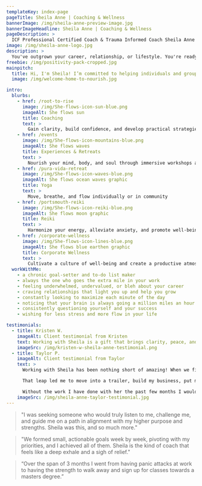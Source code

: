 ```yaml
---
templateKey: index-page
pageTitle: Sheila Anne | Coaching & Wellness
bannerImage: /img/sheila-anne-preview-image.jpg
bannerImageHeadline: Sheila Anne | Coaching & Wellness
pageDescription: >
  ICF Professional Certified Coach & Trauma Informed Coach Sheila Anne welcomes those looking to step into the best version of themselves. Are you ready to ditch expectations, realign to who you are at your core, and achieve from a place of effortless-flow? She'll help you thrive in your relationships, career, and lifestyle without stress and burnout.
image: /img/sheila-anne-logo.jpg
description: >
  You've outgrown your career, relationship, or lifestyle. You're ready for something new. Take the leap!
freebie: /img/positivity-pack-cropped.jpg
mainpitch:
  title: Hi, I'm Sheila! I’m committed to helping individuals and groups to become more resourced, resilient, and effective in their lives and careers.  Through working with me, clients find they can breathe deeper, trust themselves to take action, and confidently follow their purpose. I blend mindfulness and embodiment techniques with proven coaching tools to bring you a process that's uniquely empowering. This “slow down to speed up” approach is what helps clients pause, reflect on what they truly desire, and rise into the best version of themselves.
  image: /img/welcome-home-to-nourish.jpg

intro:
  blurbs:
    - href: /root-to-rise
      image: /img/She-flows-icon-sun-blue.png
      imageAlt: She flows sun
      title: Coaching
      text: >
        Gain clarity, build confidence, and develop practical strategies to create a fulfilling life and career path aligned with your values and goals
    - href: /events
      image: /img/She-flows-icon-mountains-blue.png
      imageAlt: She flows waves
      title: Experiences & Retreats
      text: >
        Nourish your mind, body, and soul through immersive workshops and international retreats
    - href: /pura-vida-retreat
      image: /img/She-flows-icon-waves-blue.png
      imageAlt: She flows ocean waves graphic
      title: Yoga
      text: >
        Move, breathe, and flow individually or in community
    - href: /portsmouth-reiki
      image: /img/She-flows-icon-reiki-blue.png
      imageAlt: She flows moon graphic
      title: Reiki
      text: >
        Harmonize your energy, alleviate anxiety, and promote well-being through this healing practice
    - href: /corporate-wellness
      image: /img/She-flows-icon-lines-blue.png
      imageAlt: She flows blue earthen graphic
      title: Corporate Wellness
      text: >
        Cultivate a culture of well-being and create a productive atmosphere within your organization with my wellness programming
  workWithMe:
    - a chronic goal-setter and to-do list maker
    - always the one who goes the extra mile in your work
    - feeling underwhelmed, undervalued, or bleh about your career
    - craving relationships that light you up and help you grow
    - constantly looking to maximize each minute of the day
    - noticing that your brain is always going a million miles an hour
    - consistently questioning yourself and your success
    - wishing for less stress and more flow in your life

testimonials:
  - title: Kristen W.
    imageAlt: Client testimonial from Kristen
    text: Working with Sheila is a gift that brings clarity, peace, and confidence. I was teetering on a big career decision and decided to work with Sheila to chart the path forward. She helped me to understand what was truly important to me, and to design my ideal life as an entrepreneur, mom, wife, friend, and lifelong learner! One of the amazing results of working with Sheila is a business I've been waiting my entire career to launch - collective-coaching.com. So grateful for her services. She changed my life
    imageSrc: /img/kristen-w-sheila-anne-testimonial.png
  - title: Taylor P.
    imageAlt: Client testimonial from Taylor
    text: >
      Working with Sheila has been nothing short of amazing! When we first started working together I was in a relationship that was far from healthy. My sanity and physical well-being were at risk. With her help, I was able to too root back into my authentic self, gain confidence and lead with my heart to leave that situation.

      That leap led me to move into a trailer, build my business, put my health above all else, and live a life that allows me to truly express myself. I do not remember the last time I was able to live in such a state of ease like I am right now.

      Without the work I have done with her the past few months I would still be stuck in a loop of fear, self doubt and crippling anxiety.
    imageSrc: /img/sheila-anne-taylor-testimonial.jpg
---
```


> "I was seeking someone who would truly listen to me, challenge me, and guide me on a path in alignment with my higher purpose and strengths. Sheila was this, and so much more."

> "We formed small, actionable goals week by week, pivoting with my priorities, and I achieved all of them. Sheila is the kind of coach that feels like a deep exhale and a sigh of relief."

> “Over the span of 3 months I went from having panic attacks at work to having the strength to walk away and sign up for classes towards a masters degree.”
